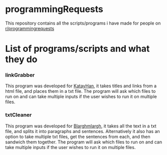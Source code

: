 # programmingRequests
This repository contains all the scripts/programs i have made for people on [r/programmingrequests](https://www.reddit.com/r/programmingrequests/ "r/programmingrequests on reddit")

# List of programs/scripts and what they do

### linkGrabber
This program was developed for [KatayHan](https://www.reddit.com/r/programmingrequests/comments/dtfazv/extracting_and_listing_links_from_a_text_file/ "Reddit post with request"), it takes titles and links from a html file, and places them in a txt file. 
The program will ask which files to run on and can take multiple inputs if the user wishes to run it on multiple files.

### txtCleaner
This program was developed for [Blarghmlargh](https://www.reddit.com/r/programmingrequests/comments/dta17j/python_script_open_txt_file_use_re_to_parse_by/ "Reddit post with request"), it takes all the text in a txt file, and splits it into paragraphs and sentences.
Alternatively it also has an option to take multiple txt files, get the sentences from each, and then sandwich them together.
The program will ask which files to run on and can take multiple inputs if the user wishes to run it on multiple files.